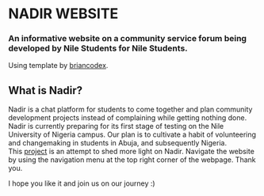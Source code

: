 # NADIR WEBSITE  

### An informative website on a community service forum being developed by Nile Students for Nile Students.  
Using template by [briancodex](https://github.com/briancodex/react-website-styled-components-v1).  

## What is Nadir?  

Nadir is a chat platform for students to come together and plan community development projects instead of complaining while getting nothing done. 
Nadir is currently preparing for its first stage of testing on the Nile University of Nigeria campus. Our plan is to cultivate a habit of volunteering and
changemaking in students in Abuja, and subsequently Nigeria.  
This [project](https://nafisa-umar.github.io/nadir-app/) is an attempt to shed more light on Nadir. Navigate the website by using the navigation menu at the top right corner of the webpage. Thank you.

I hope you like it and join us on our journey :)
